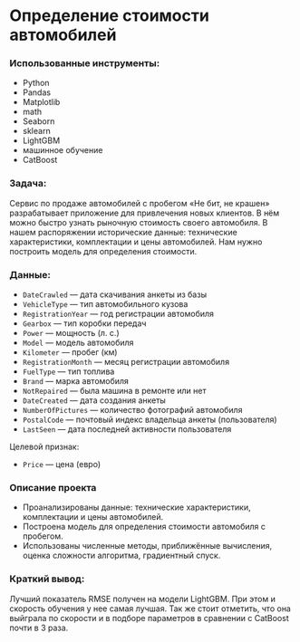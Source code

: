 # Определение стоимости автомобилей

### Использованные инструменты:
* Python
* Pandas
* Matplotlib
* math
* Seaborn
* sklearn
* LightGBM
* машинное обучение
* CatBoost

### Задача:
Сервис по продаже автомобилей с пробегом «Не бит, не крашен» разрабатывает приложение для привлечения новых клиентов. В нём можно быстро узнать рыночную стоимость своего автомобиля. В нашем распоряжении исторические данные: технические характеристики, комплектации и цены автомобилей. Нам нужно построить модель для определения стоимости.

### Данные:
* `DateCrawled` — дата скачивания анкеты из базы
* `VehicleType` — тип автомобильного кузова
* `RegistrationYear` — год регистрации автомобиля
* `Gearbox` — тип коробки передач
* `Power` — мощность (л. с.)
* `Model` — модель автомобиля
* `Kilometer` — пробег (км)
* `RegistrationMonth` — месяц регистрации автомобиля
* `FuelType` — тип топлива
* `Brand` — марка автомобиля
* `NotRepaired` — была машина в ремонте или нет
* `DateCreated` — дата создания анкеты
* `NumberOfPictures` — количество фотографий автомобиля
* `PostalCode` — почтовый индекс владельца анкеты (пользователя)
* `LastSeen` — дата последней активности пользователя
    
Целевой признак:
* `Price` — цена (евро)

### Описание проекта
* Проанализированы данные: технические характеристики, комплектации и цены автомобилей. 
* Построена модель для определения стоимости автомобиля с пробегом.
* Использованы численные методы, приближённые вычисления, оценка сложности алгоритма, градиентный спуск.
### Краткий вывод:
Лучший показатель RMSE получен на модели LightGBM. При этом и скорость обучения у нее самая лучшая. Так же стоит отметить, что она выйграла по скорости и в подборе параметров в сравнении с CatBoost почти в 3 раза.